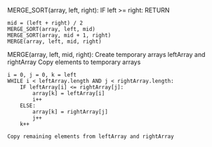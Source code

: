MERGE_SORT(array, left, right):
    IF left >= right:
        RETURN
    
    mid = (left + right) / 2
    MERGE_SORT(array, left, mid)
    MERGE_SORT(array, mid + 1, right)
    MERGE(array, left, mid, right)

MERGE(array, left, mid, right):
    Create temporary arrays leftArray and rightArray
    Copy elements to temporary arrays
    
    i = 0, j = 0, k = left
    WHILE i < leftArray.length AND j < rightArray.length:
        IF leftArray[i] <= rightArray[j]:
            array[k] = leftArray[i]
            i++
        ELSE:
            array[k] = rightArray[j]
            j++
        k++
    
    Copy remaining elements from leftArray and rightArray
